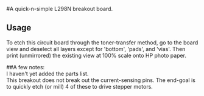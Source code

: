 #A quick-n-simple L298N breakout board.

## Usage
To etch this circuit board through the toner-transfer method, go to the board 
view and deselect all layers except for 'bottom', 'pads', and 'vias'.  Then 
print (unmirrored) the existing view at 100% scale onto HP photo paper.  

##A few notes:  
I haven't yet added the parts list.  
This breakout does not break out the current-sensing pins. The end-goal is to 
quickly etch (or mill) 4 of these to drive stepper motors.

